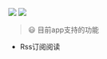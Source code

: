 [![](https://img.shields.io/github/package-json/dependency-version/GaoJuqian/simpleNaive/react)](./package.json)
[![](https://img.shields.io/github/package-json/dependency-version/GaoJuqian/simpleNaive/react-native)](./package.json)

> 😃 目前app支持的功能
- Rss订阅阅读
